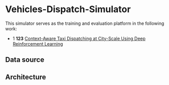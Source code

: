 # Vehicles-Dispatch-Simulator
This simulator serves as the training and evaluation platform in the following work:
- 1  **123**  [Context-Aware Taxi Dispatching at City-Scale Using Deep Reinforcement Learning](http://www.com)

## 

## Data source

## Architecture

